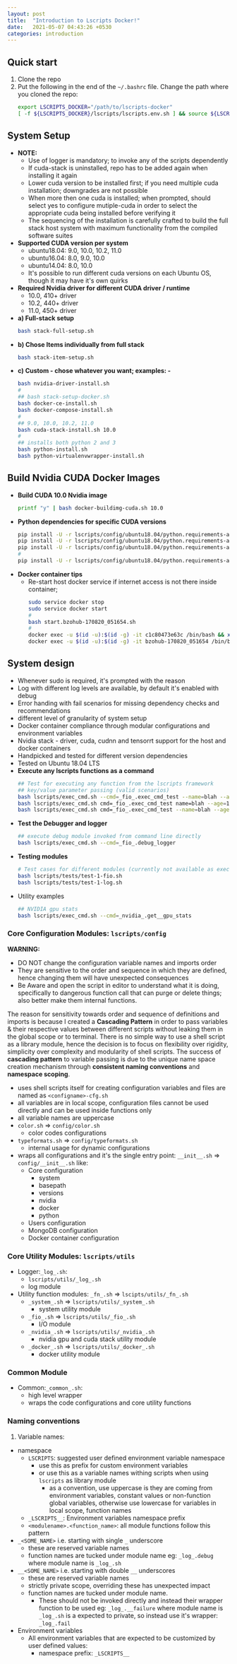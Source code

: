 ```yaml
---
layout: post
title:  "Introduction to Lscripts Docker!"
date:   2021-05-07 04:43:26 +0530
categories: introduction
---
```



## Quick start


1. Clone the repo
2. Put the following in the end of the `~/.bashrc` file. Change the path where you cloned the repo:
    ```bash
    export LSCRIPTS_DOCKER="/path/to/lscripts-docker"
    [ -f ${LSCRIPTS_DOCKER}/lscripts/lscripts.env.sh ] && source ${LSCRIPTS_DOCKER}/lscripts/lscripts.env.sh
    ```


## System Setup

* **NOTE:**
  * Use of logger is mandatory; to invoke any of the scripts dependently
  * If cuda-stack is uninstalled, repo has to be added again when installing it again
  * Lower cuda version to be installed first; if you need multiple cuda installation; downgrades are not possible
  * When more then one cuda is installed; when prompted, should select yes to configure mutiple-cuda in order to select the appropriate cuda being installed before verifying it
  * The sequencing of the installation is carefully crafted to build the full stack host system with maximum functionality from the compiled software suites
* **Supported CUDA version per system**
  * ubuntu18.04: 9.0, 10.0, 10.2, 11.0
  * ubuntu16.04: 8.0, 9.0, 10.0
  * ubuntu14.04: 8.0, 10.0
  * It's possible to run different cuda versions on each Ubuntu OS, though it may have it's own quirks
* **Required Nvidia driver for different CUDA driver / runtime**
  * 10.0, 410+ driver
  * 10.2, 440+ driver
  * 11.0, 450+ driver
* **a) Full-stack setup**
  ```bash
  bash stack-full-setup.sh
  ```
* **b) Chose Items individually from full stack**
  ```bash
  bash stack-item-setup.sh
  ```
* **c) Custom - chose whatever you want; examples: -**
  ```bash
  bash nvidia-driver-install.sh
  #
  ## bash stack-setup-docker.sh
  bash docker-ce-install.sh
  bash docker-compose-install.sh
  #
  ## 9.0, 10.0, 10.2, 11.0
  bash cuda-stack-install.sh 10.0
  #
  ## installs both python 2 and 3
  bash python-install.sh
  bash python-virtualenvwrapper-install.sh
  ```


## Build Nvidia CUDA Docker Images


* **Build CUDA 10.0 Nvidia image**
  ```bash
  printf "y" | bash docker-buildimg-cuda.sh 10.0
  ```
* **Python dependencies for specific CUDA versions**
  ```bash
  pip install -U -r lscripts/config/ubuntu18.04/python.requirements-ai-cuda-9.0.txt
  pip install -U -r lscripts/config/ubuntu18.04/python.requirements-ai-cuda-10.0.txt
  pip install -U -r lscripts/config/ubuntu18.04/python.requirements-ai-cuda-10.2.txt
  #
  pip install -U -r lscripts/config/ubuntu18.04/python.requirements-ai-cuda-11.0.txt
  ```
* **Docker container tips**
  * Re-start host docker service if internet access is not there inside container;
    ```bash
    sudo service docker stop
    sudo service docker start
    #
    bash start.bzohub-170820_051654.sh
    #
    docker exec -u $(id -u):$(id -g) -it c1c80473e63c /bin/bash && xhost -local:root 1>/dev/null 2>&1
    docker exec -u $(id -u):$(id -g) -it bzohub-170820_051654 /bin/bash && xhost -local:root 1>/dev/null 2>&1
    ```


## System design

* Whenever sudo is required, it's prompted with the reason
* Log with different log levels are available, by default it's enabled with debug
* Error handing with fail scenarios for missing dependency checks and recommendations
* different level of granularity of system setup
* Docker container compliance through modular configurations and environment variables
* Nvidia stack - driver, cuda, cudnn and tensorrt support for the host and docker containers
* Handpicked and tested for different version dependencies
* Tested on Ubuntu 18.04 LTS
* **Execute any lscripts functions as a command**
  ```bash
  ## Test for executing any function from the lscripts framework
  ## key/value parameter passing (valid scenarios)
  bash lscripts/exec_cmd.sh --cmd=_fio_.exec_cmd_test --name=blah --age=100
  bash lscripts/exec_cmd.sh cmd=_fio_.exec_cmd_test name=blah --age=100
  bash lscripts/exec_cmd.sh cmd=_fio_.exec_cmd_test --name=blah --age=100
  ```
* **Test the Debugger and logger**
  ```bash
  ## execute debug module invoked from command line directly
  bash lscripts/exec_cmd.sh --cmd=_fio_.debug_logger
  ```
* **Testing modules**
  ```bash
  # Test cases for different modules (currently not available as execution command )
  bash lscripts/tests/test-1-fio.sh
  bash lscripts/tests/test-1-log.sh
  ```
* Utility examples
  ```bash
  ## NVIDIA gpu stats
  bash lscripts/exec_cmd.sh --cmd=_nvidia_.get__gpu_stats
  ```


### Core Configuration Modules: `lscripts/config`

**WARNING:**
* DO NOT change the configuration variable names and imports order
* They are sensitive to the order and sequence in which they are defined, hence changing them will have unexpected consequences
* Be Aware and open the script in editor to understand what it is doing, specifically to dangerous function call that can purge or delete things; also better make them internal functions.


The reason for sensitivity towards order and sequence of definitions and imports is because I created a **Cascading Pattern** in order to pass variables & their respective values between different scripts without leaking them in the global scope or to terminal. There is no simple way to use a shell script as a library module, hence the decision is to focus on flexibility over rigidity, simplicity over complexity and modularity of shell scripts. The success of **cascading pattern** to variable passing is due to the unique name space creation mechanism through **consistent naming conventions** and **namespace scoping**.



* uses shell scripts itself for creating configuration variables and files are named as `<configname>-cfg.sh`
* all variables are in local scope, configuration files cannot be used directly and can be used inside functions only
* all variable names are uppercase
* `color.sh` => `config/color.sh`
  * color codes configurations
* `typeformats.sh` => `config/typeformats.sh`
  * internal usage for dynamic configurations
* wraps all configurations and it's the single entry point: `__init__.sh` => `config/__init__.sh` like:
  * Core configuration
    * system
    * basepath
    * versions
    * nvidia
    * docker
    * python
  * Users configuration
  * MongoDB configuration
  * Docker container configuration


### Core Utility Modules: `lscripts/utils`

* Logger:`_log_.sh`:
  * `lscripts/utils/_log_.sh`
  * log module
* Utility function modules: `_fn_.sh` => `lscipts/utils/_fn_.sh`
  * `_system_.sh` => `lscripts/utils/_system_.sh`
    * system utility module
  * `_fio_.sh` => `lscripts/utils/_fio_.sh`
    * I/O module
  * `_nvidia_.sh` => `lscripts/utils/_nvidia_.sh`
    * nvidia gpu and cuda stack utility module
  * `_docker_.sh` => `lscripts/utils/_docker_.sh`
    * docker utility module


### Common Module

* Common:`_common_.sh`:
  * high level wrapper
  * wraps the code configurations and core utility functions



### Naming conventions

1. Variable names:
  * namespace
    * `LSCRIPTS`: suggested user defined environment variable namespace
      * use this as prefix for custom environment variables
      * or use this as a variable names withing scripts when using `lscripts` as library module
        * as a convention, use uppercase is they are coming from environment variables, constant values or non-function global variables, otherwise use lowercase for variables in local scope, function names 
    * `_LSCRIPTS__`: Environment variables namespace prefix
    * `<modulename>.<function_name>`: all module functions follow this pattern
  * `_<SOME_NAME>` i.e. starting with single `_` underscore
    * these are reserved variable names
    * function names are tucked under module name eg: `_log_.debug` where module name is `_log_.sh`
  * `__<SOME_NAME>` i.e. starting with double `__` underscores
    * these are reserved variable names
    * strictly private scope, overriding these has unexpected impact
    * function names are tucked under module name.
      * These should not be invoked directly and instead their wrapper function to be used eg: `_log_.__failure` where module name is `_log_.sh` is a expected to private, so instead use it's wrapper: `_log_.fail`
  * Environment variables
    * All environment variables that are expected to be customized by user defined values:
      * namespace prefix: `_LSCRIPTS__`
